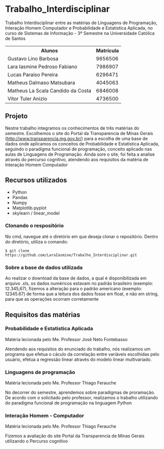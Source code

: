 # Trabalho_Interdisciplinar
Trabalho Interdisciplinar entre as matérias de Linguagens de Programação, Interação Homem Computador e Probabilidade e Estatistica Aplicada, no curso de Sistemas de Informação - 3º Semestre na Universidade Católica de Santos 

<table class="gn-seletable">
<tbody><tr>
<th>Alunos</th>
<th>Matrícula</th></tr>
<tr>
<td>Gustavo Lino Barbosa</td>
<td>9656506</td></tr>
<tr><td>Lara Iasmine Pedroso Fabiano</td><td>7986907</td></tr><tr><td>Lucas Paraiso Pereira</td><td>6296471</td></tr><tr><td>Matheus Dalmaso Matsubara</td><td>4045063</td></tr><tr><td>Matheus La Scala Candido da Costa</td><td>6846008</td></tr><tr><td>Vitor Tuler Anizio</td><td>4736500</td></tr></tbody></table>

## Projeto

Nestre trabalho integramos os conhecimentos de três matérias do semestre. Escolhemos o site do Portal da Transparencia de Minas Gerais (http://www.transparencia.mg.gov.br/) para a escolha de uma base de dados onde aplicamos os conceitos de Probabilidade e Estatística Aplicada, seguindo o paradigma funcional de programação, conceito aplicado nas aulas de Linguagens de Programação. Ainda sore o site, foi feita a analise através do percurso cognitivo, atendendo aos requisitos da matéria de Interação Homem Computador

## Recursos utilizados

- Python
- Pandas
- Numpy
- Matplotlib.pyplot
- skylearn / linear_model 

### Clonando o respositório

No cmd, navegue até o diretório em que deseja clonar o repositório.
Dentro do diretório, utiliza o comando: 

```
$ git clone https://github.com/LaraIasmine/Trabalho_Interdisciplinar.git
```

### Sobre a base de dados utilizada

Ao realizar o download da base de dados, a qual é disponibilizada em arquivo .xls, os dados numéricos estavam no padrão brasileiro (exemplo: 12.345,67), fizemos a alteração para o padrão americano (exemplo: 12345.67) de forma que a leitura dos dados fosse em float, e não em string, para que as operações ocorram corretamente

## Requisitos das matérias 

### Probabilidade e Estatistica Aplicada

Matéria lecionada pelo Me. Professor José Neto Fontebasso

Atendendo aos requisitos do enunciado do trabalho, nós realizamos um programa que efetua o cáculo da correlação entre variáveis escolhidas pelo usuário, efetua a regressão linear através do modelo linear multivariado. 

### Linguagens de programação 

Matéria lecionada pelo Me. Professor Thiago Ferauche

No decorrer do semestre, aprendemos sobre paradigmas de proramação. De acordo com o solicitado pelo professor, realizamos o trabalho utilizando do paradigma funcional de programação na linguagem Python

### Interação Homem - Computador

Matéria lecionada pelo Me. Professor Thiago Ferauche

Fizemos a avaliação do site Portal da Transparencia de Minas Gerais utilizando o Percurso cognitivo
